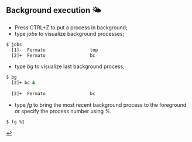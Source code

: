 ## Background execution 🌤️
- Press CTRL+Z to put a process in background;
- type *jobs* to visualize background processes;
```bash
$ jobs
  [1]-  Fermato                 top
  [2]+  Fermato                 bc
```

- type *bg* to visualize last background process;
```bash
$ bg
  [2]+ bc &
  
  [2]+  Fermato                 bc
```

- type *fg* to bring the most recent background process to the foreground or specify the process number using *%*.
```bash
$ fg %1
```

[↩️](/Linux/process-management.html)
